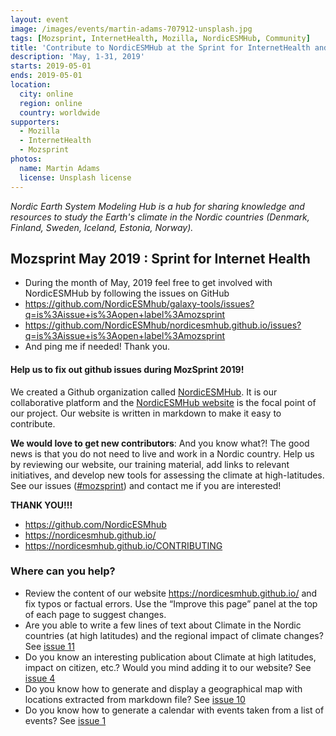 ```yaml
---
layout: event
image: /images/events/martin-adams-707912-unsplash.jpg
tags: [Mozsprint, InternetHealth, Mozilla, NordicESMHub, Community]
title: 'Contribute to NordicESMHub at the Sprint for InternetHealth and mozsprint'
description: 'May, 1-31, 2019'
starts: 2019-05-01
ends: 2019-05-01
location:
  city: online
  region: online
  country: worldwide
supporters:
  - Mozilla
  - InternetHealth
  - Mozsprint
photos:
  name: Martin Adams
  license: Unsplash license
---
```


*Nordic Earth System Modeling Hub is a hub for sharing knowledge and resources to study the Earth's climate in the Nordic countries (Denmark, Finland, Sweden, Iceland, Estonia, Norway).*

## Mozsprint May 2019 : Sprint for Internet Health

- During the month of May, 2019 feel free to get involved with NordicESMHub by following the issues on GitHub
- https://github.com/NordicESMhub/galaxy-tools/issues?q=is%3Aissue+is%3Aopen+label%3Amozsprint
- https://github.com/NordicESMhub/nordicesmhub.github.io/issues?q=is%3Aissue+is%3Aopen+label%3Amozsprint
- And ping me if needed! Thank you.

#### Help us to fix out github issues during MozSprint 2019!

We created a Github organization called [NordicESMHub](https://github.com/NordicESMhub). It is our collaborative platform and the [NordicESMHub website](https://nordicesmhub.github.io/) is the focal point of our project. Our website is written in markdown to make it easy to contribute.

**We would love to get new contributors**: And you know what?! The good news is that you do not need to live and work in a Nordic country. Help us by reviewing our website, our training material, add links to relevant initiatives, and develop new tools for assessing the climate at high-latitudes. See our issues ([#mozsprint](https://github.com/orgs/NordicESMhub/projects/2)) and contact me if you are interested!

**THANK YOU!!!**

- https://github.com/NordicESMhub
- https://nordicesmhub.github.io/
- https://nordicesmhub.github.io/CONTRIBUTING


### Where can you help?

- Review the content of our website  https://nordicesmhub.github.io/ and fix typos or factual errors. Use the “Improve this page” panel at the top of each page to suggest changes.
- Are you able to write a few lines of text about Climate in the Nordic countries (at high latitudes) and the regional impact of climate changes? See [issue 11](https://github.com/NordicESMhub/nordicesmhub.github.io/issues/11)
- Do you know an interesting publication about Climate at high latitudes, impact on citizen, etc.? Would you mind adding it to our website? See [issue 4](https://github.com/NordicESMhub/nordicesmhub.github.io/issues/4)
-  Do you know how to generate and display a geographical map with locations extracted from markdown file? See [issue 10](https://github.com/NordicESMhub/nordicesmhub.github.io/issues/10)
- Do you know how to generate a calendar with events taken from a list of events? See [issue 1](https://github.com/NordicESMhub/nordicesmhub.github.io/issues/1)


